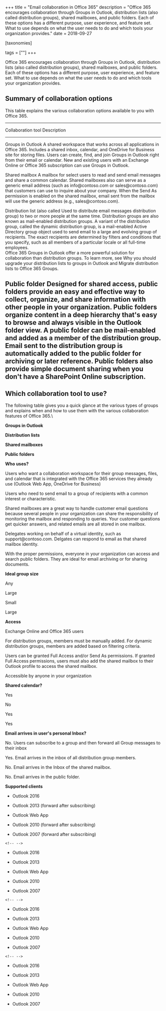 +++
title = "Email collaboration in Office 365"
description = "Office 365 encourages collaboration through Groups in Outlook, distribution lists (also called distribution groups), shared mailboxes, and public folders. Each of these options has a different purpose, user experience, and feature set. What to use depends on what the user needs to do and which tools your organization provides."
date = 2018-09-27

[taxonomies]

tags = [""]
+++

Office 365 encourages collaboration through Groups in Outlook,
distribution lists (also called distribution groups), shared mailboxes,
and public folders. Each of these options has a different purpose, user
experience, and feature set. What to use depends on what the user needs
to do and which tools your organization provides.

Summary of collaboration options
--------------------------------

This table explains the various collaboration options available to you
with Office 365.

  -----------------------------------------------------------------------
  Collaboration tool                  Description
  ----------------------------------- -----------------------------------
  Groups in Outlook                   A shared workspace that works
                                      across all applications in Office
                                      365. Includes a shared inbox,
                                      calendar, and OneDrive for Business
                                      site for storing files. Users can
                                      create, find, and join Groups in
                                      Outlook right from their email or
                                      calendar. New and existing users
                                      with an Exchange Online or Office
                                      365 subscription can use Groups in
                                      Outlook.

  Shared mailbox                      A mailbox for select users to read
                                      and send email messages and share a
                                      common calendar. Shared mailboxes
                                      also can serve as a generic email
                                      address (such as info\@contoso.com
                                      or sales\@contoso.com) that
                                      customers can use to inquire about
                                      your company. When the Send As
                                      permission is enabled on the shared
                                      mailbox, email sent from the
                                      mailbox will use the generic
                                      address (e.g., sales\@contoso.com).

  Distribution list (also called      Used to distribute email messages
  distribution group)                 to two or more people at the same
                                      time. Distribution groups are also
                                      known as mail-enabled distribution
                                      groups. A variant of the
                                      distribution group, called the
                                      dynamic distribution group, is a
                                      mail-enabled Active Directory group
                                      object used to send email to a
                                      large and evolving group of
                                      recipients. The exact recipients
                                      are determined by filters and
                                      conditions that you specify, such
                                      as all members of a particular
                                      locale or all full-time employees.\
                                      Office 365 Groups in Outlook offer
                                      a more powerful solution for
                                      collaboration than distribution
                                      groups. To learn more, see Why you
                                      should upgrade your distribution
                                      lists to groups in Outlook and
                                      Migrate distribution lists to
                                      Office 365 Groups.

  Public folder                       Designed for shared access, public
                                      folders provide an easy and
                                      effective way to collect, organize,
                                      and share information with other
                                      people in your organization. Public
                                      folders organize content in a deep
                                      hierarchy that's easy to browse and
                                      always visible in the Outlook
                                      folder view. A public folder can be
                                      mail-enabled and added as a member
                                      of the distribution group. Email
                                      sent to the distribution group is
                                      automatically added to the public
                                      folder for archiving or later
                                      reference. Public folders also
                                      provide simple document sharing
                                      when you don't have a SharePoint
                                      Online subscription.
  -----------------------------------------------------------------------

Which collaboration tool to use?
--------------------------------

The following table gives you a quick glance at the various types of
groups and explains when and how to use them with the various
collaboration features of Office 365.\

**Groups in Outlook**

**Distribution lists**

**Shared mailboxes**

**Public folders**

**Who uses?**

Users who want a collaboration workspace for their group messages,
files, and calendar that is integrated with the Office 365 services they
already use (Outlook Web App, OneDrive for Business)

Users who need to send email to a group of recipients with a common
interest or characteristic.

Shared mailboxes are a great way to handle customer email questions
because several people in your organization can share the responsibility
of monitoring the mailbox and responding to queries. Your customer
questions get quicker answers, and related emails are all stored in one
mailbox.

Delegates working on behalf of a virtual identity, such as
support\@contoso.com. Delgates can respond to email as that shared
mailbox identity.

With the proper permissions, everyone in your organization can access
and search public folders. They are ideal for email archiving or for
sharing documents.

**Ideal group size**

Any

Large

Small

Large

**Access**

Exchange Online and Office 365 users

For distribution groups, members must be manually added. For dynamic
distribution groups, members are added based on filtering criteria.

Users can be granted Full Access and/or Send As permissions. If granted
Full Access permissions, users must also add the shared mailbox to their
Outlook profile to access the shared mailbox.

Accessible by anyone in your organization

**Shared calendar?**

Yes

No

Yes

Yes

**Email arrives in user's personal Inbox?**

No. Users can subscribe to a group and then forward all Group messages
to their inbox

Yes. Email arrives in the inbox of all distribution group members.

No. Email arrives in the Inbox of the shared mailbox.

No. Email arrives in the public folder.

**Supported clients**

-   Outlook 2016

-   Outlook 2013 (forward after subscribing)

-   Outlook Web App

-   Outlook 2010 (forward after subscribing)

-   Outlook 2007 (forward after subscribing)

```{=html}
<!-- -->
```
-   Outlook 2016

-   Outlook 2013

-   Outlook Web App

-   Outlook 2010

-   Outlook 2007

```{=html}
<!-- -->
```
-   Outlook 2016

-   Outlook 2013

-   Outlook Web App

-   Outlook 2010

-   Outlook 2007

```{=html}
<!-- -->
```
-   Outlook 2016

-   Outlook 2013

-   Outlook Web App

-   Outlook 2010

-   Outlook 2007